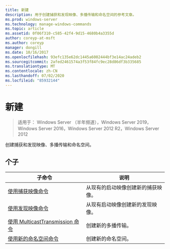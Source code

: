 ```yaml
---
title: 新建
description: 用于创建捕获和发现映像、多播传输和命名空间的参考文章。
ms.prod: windows-server
ms.technology: manage-windows-commands
ms.topic: article
ms.assetid: 0f06f310-c585-42f4-9d15-4680b4a3355d
author: coreyp-at-msft
ms.author: coreyp
manager: dongill
ms.date: 10/16/2017
ms.openlocfilehash: 93efc135e62dc1445a6002444bf3e14ac24adeb2
ms.sourcegitcommit: 2afed2461574a3f53f84fc9ec28d86df3b335685
ms.translationtype: MT
ms.contentlocale: zh-CN
ms.lasthandoff: 07/02/2020
ms.locfileid: "85932144"
---
```

# <a name="new"></a>新建

> 适用于： Windows Server （半年频道），Windows Server 2019，Windows Server 2016，Windows Server 2012 R2，Windows Server 2012

创建捕获和发现映像、多播传输和命名空间。

## <a name="subcommands"></a>个子
|子命令|说明|
|-------|--------|
|[使用捕获映像命令](using-the-new-captureimage-command.md)|从现有的启动映像创建新的捕获映像。|
|[使用发现映像命令](using-the-new-discoverimage-command.md)|从现有启动映像创建新的发现映像。|
|[使用 MulticastTransmission 命令](using-the-new-multicasttransmission-command.md)|创建新的多播传输。|
|[使用新的命名空间命令](using-the-new-namespace-command.md)|创建新的命名空间。|
